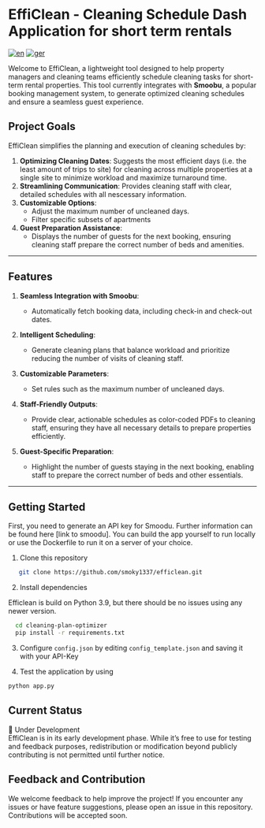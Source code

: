 # EffiClean - Cleaning Schedule Dash Application for short term rentals
[![en](https://img.shields.io/badge/lang-en-red.svg)](https://github.com/smoky1337/efficlean/blob/master/README.md)
[![ger](https://img.shields.io/badge/lang-ger-green.svg)](https://github.com/smoky1337/efficlean/blob/master/README-ger.md)

Welcome to EffiClean, a lightweight tool designed to help property managers and cleaning teams efficiently schedule cleaning tasks for short-term rental properties. This tool currently integrates with **Smoobu**, a popular booking management system, to generate optimized cleaning schedules and ensure a seamless guest experience.

## **Project Goals**

EffiClean simplifies the planning and execution of cleaning schedules by:
1. **Optimizing Cleaning Dates**: Suggests the most efficient days (i.e. the least amount of trips to site) for cleaning across multiple properties at a single site to minimize workload and maximize turnaround time.
2. **Streamlining Communication**: Provides cleaning staff with clear, detailed schedules with all nescessary information.
3. **Customizable Options**:
   - Adjust the maximum number of uncleaned days.
   - Filter specific subsets of apartments
4. **Guest Preparation Assistance**:
   - Displays the number of guests for the next booking, ensuring cleaning staff prepare the correct number of beds and amenities.

---

## **Features**

1. **Seamless Integration with Smoobu**:
   - Automatically fetch booking data, including check-in and check-out dates.

2. **Intelligent Scheduling**:
   - Generate cleaning plans that balance workload and prioritize reducing the number of visits of cleaning staff.

3. **Customizable Parameters**:
   - Set rules such as the maximum number of uncleaned days.

4. **Staff-Friendly Outputs**:
   - Provide clear, actionable schedules as color-coded PDFs to cleaning staff, ensuring they have all necessary details to prepare properties efficiently.

5. **Guest-Specific Preparation**:
   - Highlight the number of guests staying in the next booking, enabling staff to prepare the correct number of beds and other essentials.
---

## **Getting Started**

First, you need to generate an API key for Smoodu. Further information can be found here [link to smoodu].
You can build the app yourself to run locally or use the Dockerfile to run it on a server of your choice.  

1. Clone this repository
```bash
   git clone https://github.com/smoky1337/efficlean.git
```
2. Install dependencies  

Efficlean is build on Python 3.9, but there should be no issues using any newer version. 
```bash
  cd cleaning-plan-optimizer
  pip install -r requirements.txt
```
3. Configure `config.json` by editing `config_template.json` and saving it with your API-Key  


4. Test the application by using
````bash
python app.py
````

## Current Status
🚧 Under Development  
EffiClean is in its early development phase. While it’s free to use for testing and feedback purposes, redistribution or modification beyond publicly contributing is not permitted until further notice.


## Feedback and Contribution
We welcome feedback to help improve the project! If you encounter any issues or have feature suggestions, please open an issue in this repository. Contributions will be accepted soon. 